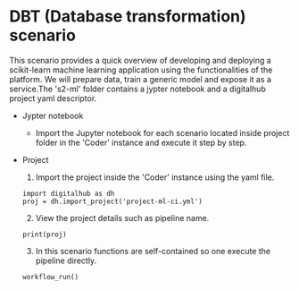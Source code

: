 # DBT (Database transformation) scenario
This scenario provides a quick overview of developing and deploying a scikit-learn machine learning application using the functionalities of the platform. We will prepare data, train a generic model and expose it as a service.The 's2-ml' folder contains a jypter notebook and a digitalhub project yaml descriptor.

- Jypter notebook 
	- Import the Jupyter notebook for each scenario located inside project folder in the 'Coder' instance and execute it step by step.

- Project
	
   1. Import the project inside the 'Coder' instance using the yaml file.
	```
 	import digitalhub as dh
	proj = dh.import_project('project-ml-ci.yml')
	```

   2.  View the project details such as pipeline name.
     ```
     print(proj)
     ```

   3. In this scenario functions are self-contained so one execute the pipeline directly.
     ```
     workflow_run()
     ```
	
	

	
	


	
	


